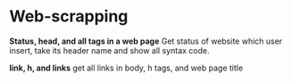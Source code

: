 # Web-scrapping

 **Status, head, and all tags in a web page**
 Get status of website which user insert, take its header name and show all syntax code.

**link, h, and links**
get all links in body, h tags, and web page title
